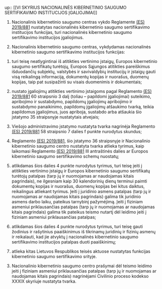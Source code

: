 up:: [[VI SKYRIUS NACIONALINĖS KIBERNETINIO SAUGUMO SERTIFIKAVIMO INSTITUCIJOS ĮGALIOJIMAI]]

1. Nacionalinis kibernetinio saugumo centras vykdo Reglamente [(ES) 2019/881](http://eur-lex.europa.eu/legal-content/LIT/TXT/?uri=CELEX:3881R2019&locale=lt) nustatytas nacionalinės kibernetinio saugumo sertifikavimo institucijos funkcijas, turi nacionalinės kibernetinio saugumo sertifikavimo institucijos įgaliojimus.

2. Nacionalinis kibernetinio saugumo centras, vykdydamas nacionalinės kibernetinio saugumo sertifikavimo institucijos funkcijas:

1) turi teisę neatlygintinai iš atitikties vertinimo įstaigų, Europos kibernetinio saugumo sertifikatų turėtojų, Europos Sąjungos atitikties pareiškimus išduodančių subjektų, valstybės ir savivaldybių institucijų ir įstaigų gauti visą reikalingą informaciją, dokumentų kopijas ir nuorašus, duomenų kopijas, taip pat susipažinti su visais duomenimis ir dokumentais;

2) nustato įgaliojimų atitikties vertinimo įstaigoms pagal Reglamento [(ES) 2019/881](http://eur-lex.europa.eu/legal-content/LIT/TXT/?uri=CELEX:3881R2019&locale=lt) 60 straipsnio 3 dalį (toliau – papildomi įgaliojimai) suteikimo, apribojimo ir sustabdymo, papildomų įgaliojimų apribojimo ir sustabdymo panaikinimo, papildomų įgaliojimų atšaukimo tvarką, teikia papildomus įgaliojimus, juos apriboja, sustabdo arba atšaukia šio įstatymo 35 straipsnyje nustatytais atvejais;

3) Viešojo administravimo įstatymo nustatyta tvarka nagrinėja Reglamento [(ES) 2019/881](http://eur-lex.europa.eu/legal-content/LIT/TXT/?uri=CELEX:3881R2019&locale=lt) 58 straipsnio 7 dalies f punkte nurodytus skundus;

4) Reglamento [(ES) 2019/881](http://eur-lex.europa.eu/legal-content/LIT/TXT/?uri=CELEX:3881R2019&locale=lt), šio įstatymo 36 straipsnyje ir Nacionalinio kibernetinio saugumo centro nustatyta tvarka atlieka tyrimus, kaip laikomasi Reglamento [(ES) 2019/881](http://eur-lex.europa.eu/legal-content/LIT/TXT/?uri=CELEX:3881R2019&locale=lt) III antraštinės dalies ar Europos kibernetinio saugumo sertifikavimo schemų nuostatų;

5) atlikdamas šios dalies 4 punkte nurodytus tyrimus, turi teisę įeiti į atitikties vertinimo įstaigų ir Europos kibernetinio saugumo sertifikatų turėtojų patalpas (tarp jų ir nuomojamas ar naudojamas kitais pagrindais), ne ilgesniam kaip 30 kalendorinių dienų terminui paimti dokumentų kopijas ir nuorašus, duomenų kopijas bei kitus daiktus, reikalingus atliekant tyrimus. Įeiti į juridinio asmens patalpas (tarp jų ir nuomojamas ar naudojamas kitais pagrindais) galima tik juridinio asmens darbo laiku, pateikus tarnybinį pažymėjimą. Įeiti į fiziniam asmeniui priklausančias patalpas (tarp jų ir nuomojamas ar naudojamas kitais pagrindais) galima tik pateikus teismo nutartį dėl leidimo įeiti į fiziniam asmeniui priklausančias patalpas;

6) atlikdamas šios dalies 4 punkte nurodytus tyrimus, turi teisę gauti žodinius ir rašytinius paaiškinimus iš tikrinamų juridinių ir fizinių asmenų ir reikalauti, kad jie atvyktų į nacionalinės kibernetinio saugumo sertifikavimo institucijos patalpas duoti paaiškinimų;

7) atlieka kitas Lietuvos Respublikos teisės aktuose nustatytas funkcijas kibernetinio saugumo sertifikavimo srityje.

3. Nacionalinio kibernetinio saugumo centro prašymai dėl teismo leidimo įeiti į fiziniam asmeniui priklausančias patalpas (tarp jų ir nuomojamas ar naudojamas kitais pagrindais) nagrinėjami Civilinio proceso kodekso XXXIX skyriuje nustatyta tvarka.
